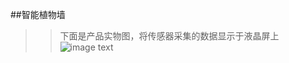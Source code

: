 ##智能植物墙
>>下面是产品实物图，将传感器采集的数据显示于液晶屏上
![image text](https://github.com/xumoremore/Intelligent-plant-wall/blob/master/introducepicture/1.png)
